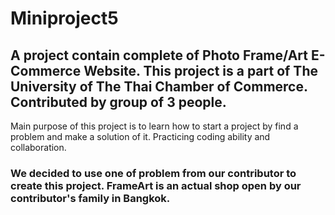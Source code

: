 ﻿# Miniproject5
## A project contain complete of Photo Frame/Art E-Commerce Website. This project is a part of The University of The Thai Chamber of Commerce. Contributed by group of 3 people.
Main purpose of this project is to learn how to start a project by find a problem and make a solution of it. Practicing coding ability and collaboration.
### We decided to use one of problem from our contributor to create this project. FrameArt is an actual shop open by our contributor's family in Bangkok.
